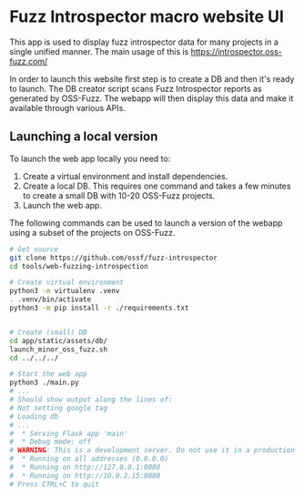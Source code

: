 # Fuzz Introspector macro website UI


This app is used to display fuzz introspector data for many projects in a single
unified manner. The main usage of this is https://introspector.oss-fuzz.com/

In order to launch this website first step is to create a DB and then it's
ready to launch. The DB creator script scans Fuzz Introspector reports as
generated by OSS-Fuzz. The webapp will then display this data and make it
available through various APIs.

## Launching a local version

To launch the web app locally you need to:

1. Create a virtual environment and install dependencies.
2. Create a local DB. This requires one command and takes a few minutes to
   create a small DB with 10-20 OSS-Fuzz projects.
3. Launch the web app.

The following commands can be used to launch a version of the webapp using
a subset of the projects on OSS-Fuzz.

```bash
# Get source
git clone https://github.com/ossf/fuzz-introspector
cd tools/web-fuzzing-introspection

# Create virtual environment
python3 -m virtualenv .venv
. .venv/bin/activate
python3 -m pip install -r ./requirements.txt


# Create (small) DB
cd app/static/assets/db/
launch_minor_oss_fuzz.sh
cd ../../../

# Start the web app
python3 ./main.py
# ...
# Should show output along the lines of:
# Not setting google tag
# Loading db
# ...
#  * Serving Flask app 'main'
#  * Debug mode: off
# WARNING: This is a development server. Do not use it in a production deployment. Use a production WSGI server instead.
#  * Running on all addresses (0.0.0.0)
#  * Running on http://127.0.0.1:8080
#  * Running on http://10.0.2.15:8080
# Press CTRL+C to quit
```
